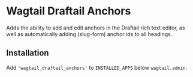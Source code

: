 # Wagtail Draftail Anchors

Adds the ability to add and edit anchors in the Draftail rich text editor, as well as automatically adding
(slug-form) anchor ids to all headings.

## Installation

Add `'wagtail_draftail_anchors'` to `INSTALLED_APPS` below `wagtail.admin`.
